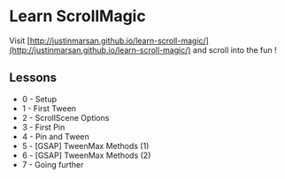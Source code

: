# Learn ScrollMagic

Visit [http://justinmarsan.github.io/learn-scroll-magic/](http://justinmarsan.github.io/learn-scroll-magic/) and scroll into the fun !

## Lessons

* 0 - Setup
* 1 - First Tween
* 2 - ScrollScene Options
* 3 - First Pin
* 4 - Pin and Tween
* 5 - [GSAP] TweenMax Methods (1)
* 6 - [GSAP] TweenMax Methods (2)
* 7 - Going further
